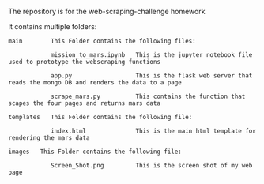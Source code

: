 The repository is for the web-scraping-challenge homework

It contains multiple folders:

    main        This Folder contains the following files:

                mission_to_mars.ipynb   This is the jupyter notebook file used to prototype the webscraping functions

                app.py                  This is the flask web server that reads the mongo DB and renders the data to a page

                scrape_mars.py          This contains the function that scapes the four pages and returns mars data

    templates   This Folder contains the following file:

                index.html              This is the main html template for rendering the mars data

    images   This Folder contains the following file:

                Screen_Shot.png         This is the screen shot of my web page

